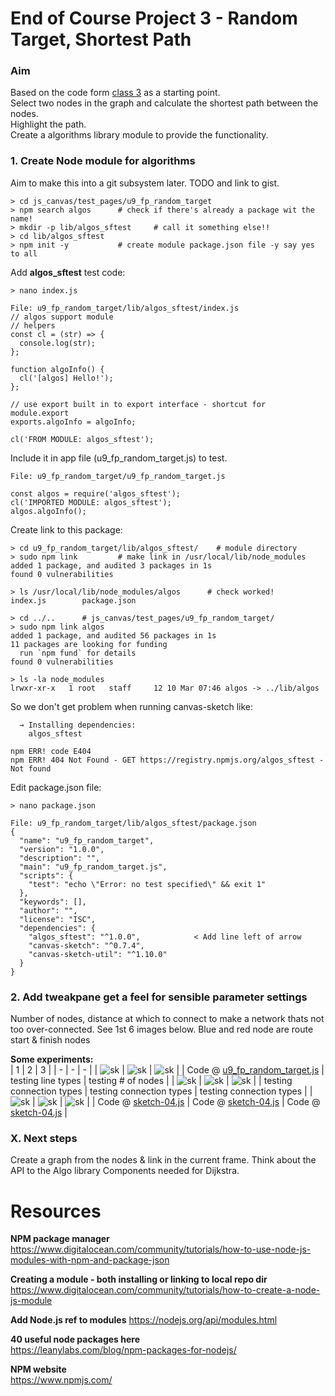 # End of Course Project 3 - Random Target, Shortest Path
### Aim
Based on the code form [class 3](https://github.com/UnacceptableBehaviour/js_canvas/blob/master/test_pages/u4_animation/README.md) as a starting point.  
Select two nodes in the graph and calculate the shortest path between the nodes.  
Highlight the path.  
Create a algorithms library module to provide the functionality.   
  
### 1. Create Node module for algorithms  
Aim to make this into a git subsystem later. TODO and link to gist.
```
> cd js_canvas/test_pages/u9_fp_random_target
> npm search algos		# check if there's already a package wit the name!
> mkdir -p lib/algos_sftest		# call it something else!!
> cd lib/algos_sftest
> npm init -y			# create module package.json file -y say yes to all
```
  
Add **algos_sftest** test code:
```
> nano index.js

File: u9_fp_random_target/lib/algos_sftest/index.js
// algos support module
// helpers
const cl = (str) => {
  console.log(str);
};

function algoInfo() {
  cl('[algos] Hello!');
};

// use export built in to export interface - shortcut for module.export
exports.algoInfo = algoInfo;

cl('FROM MODULE: algos_sftest');
```
Include it in app file (u9_fp_random_target.js) to test.
```
File: u9_fp_random_target/u9_fp_random_target.js

const algos = require('algos_sftest');
cl('IMPORTED MODULE: algos_sftest');
algos.algoInfo();
```
  
Create link to this package:
```
> cd u9_fp_random_target/lib/algos_sftest/    # module directory
> sudo npm link			# make link in /usr/local/lib/node_modules
added 1 package, and audited 3 packages in 1s
found 0 vulnerabilities

> ls /usr/local/lib/node_modules/algos		# check worked!
index.js		package.json

> cd ../..		# js_canvas/test_pages/u9_fp_random_target/
> sudo npm link algos
added 1 package, and audited 56 packages in 1s
11 packages are looking for funding
  run `npm fund` for details
found 0 vulnerabilities

> ls -la node_modules
lrwxr-xr-x   1 root   staff     12 10 Mar 07:46 algos -> ../lib/algos
```
  
So we don't get problem when running canvas-sketch like:
```
  → Installing dependencies:  
    algos_sftest  

npm ERR! code E404
npm ERR! 404 Not Found - GET https://registry.npmjs.org/algos_sftest - Not found
```
  
Edit package.json file:
```
> nano package.json

File: u9_fp_random_target/lib/algos_sftest/package.json
{
  "name": "u9_fp_random_target",
  "version": "1.0.0",
  "description": "",
  "main": "u9_fp_random_target.js",
  "scripts": {
    "test": "echo \"Error: no test specified\" && exit 1"
  },
  "keywords": [],
  "author": "",
  "license": "ISC",
  "dependencies": {
    "algos_sftest": "^1.0.0",		     < Add line left of arrow
    "canvas-sketch": "^0.7.4",
    "canvas-sketch-util": "^1.10.0"
  }
}
```  
  
### 2. Add tweakpane get a feel for sensible parameter settings  
Number of nodes, distance at which to connect to make a network thats not too over-connected.
See 1st 6 images below. Blue and red node are route start & finish nodes

**Some experiments:**  
| 1 | 2 | 3 | 
| - | - | - | 
| ![sk](https://github.com/UnacceptableBehaviour/js_canvas/blob/master/test_pages/u9_fp_random_target/images/2022.03.10-17.10.44.png) | ![sk](https://github.com/UnacceptableBehaviour/js_canvas/blob/master/test_pages/u9_fp_random_target/images/2022.03.10-19.37.25.png) | ![sk](https://github.com/UnacceptableBehaviour/js_canvas/blob/master/test_pages/u9_fp_random_target/images/2022.03.10-19.38.12.png) |
| Code @ [u9_fp_random_target.js](https://github.com/UnacceptableBehaviour/js_canvas/blob/fc610f4ddc7dde1d54572d3e60bac26bbdf1ff84/test_pages/u9_fp_random_target/u9_fp_random_target.js) | testing line types | testing # of nodes | 
| ![sk](https://github.com/UnacceptableBehaviour/js_canvas/blob/master/test_pages/u9_fp_random_target/images/2022.03.10-19.38.26.png) | ![sk](https://github.com/UnacceptableBehaviour/js_canvas/blob/master/test_pages/u9_fp_random_target/images/2022.03.10-19.38.32.png) | ![sk](https://github.com/UnacceptableBehaviour/js_canvas/blob/master/test_pages/u9_fp_random_target/images/2022.03.10-19.38.40.png) |
| testing connection types | testing connection types | testing connection types | 
| ![sk]() | ![sk]() | ![sk]() |
| Code @ [sketch-04.js]() | Code @ [sketch-04.js]() | Code @ [sketch-04.js]() | 
  
### X. Next steps
Create a graph from the nodes & link in the current frame.
Think about the API to the Algo library
Components needed for Dijkstra.

  




# Resources
**NPM package manager**  
https://www.digitalocean.com/community/tutorials/how-to-use-node-js-modules-with-npm-and-package-json
  
**Creating a module - both installing or linking to local repo dir**  
https://www.digitalocean.com/community/tutorials/how-to-create-a-node-js-module  
  
**Add Node.js ref to modules**
https://nodejs.org/api/modules.html  
  
**40 useful node packages here**  
https://leanylabs.com/blog/npm-packages-for-nodejs/
  
**NPM website**  
https://www.npmjs.com/  
